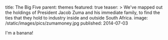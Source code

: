 title: The Big Five
parent: themes
featured: true
teaser: >
  We've mapped out the holdings of President Jacob Zuma and his
  immediate family, to find the ties that they hold to industry
  inside and outside South Africa.
image: /static/images/pics/zumamoney.jpg
published: 2014-07-03

I'm a banana!
